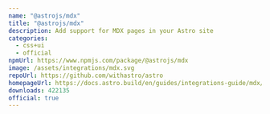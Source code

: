 ```yaml
---
name: "@astrojs/mdx"
title: "@astrojs/mdx"
description: Add support for MDX pages in your Astro site
categories:
  - css+ui
  - official
npmUrl: https://www.npmjs.com/package/@astrojs/mdx
image: /assets/integrations/mdx.svg
repoUrl: https://github.com/withastro/astro
homepageUrl: https://docs.astro.build/en/guides/integrations-guide/mdx/
downloads: 422135
official: true
---
```

